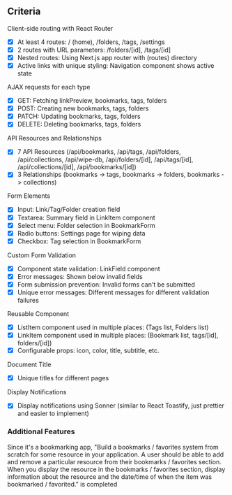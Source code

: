 ## Criteria

Client-side routing with React Router
* [x] At least 4 routes: / (home), /folders, /tags, /settings
* [x] 2 routes with URL parameters: /folders/[id], /tags/[id]
* [x] Nested routes: Using Next.js app router with (routes) directory
* [x] Active links with unique styling: Navigation component shows active state

AJAX requests for each type
* [x] GET: Fetching linkPreview, bookmarks, tags, folders
* [x] POST: Creating new bookmarks, tags, folders
* [x] PATCH: Updating bookmarks, tags, folders
* [x] DELETE: Deleting bookmarks, tags, folders

API Resources and Relationships
* [x] 7 API Resources (/api/bookmarks, /api/tags, /api/folders, /api/collections, /api/wipe-db, /api/folders/[id], /api/tags/[id], /api/collections/[id], /api/bookmarks/[id])
* [x] 3 Relationships (bookmarks -> tags, bookmarks -> folders, bookmarks -> collections)

Form Elements
* [x] Input: Link/Tag/Folder creation field
* [x] Textarea: Summary field in LinkItem component
* [x] Select menu: Folder selection in BookmarkForm
* [x] Radio buttons: Settings page for wiping data
* [x] Checkbox: Tag selection in BookmarkForm

Custom Form Validation
* [x] Component state validation: LinkField component
* [x] Error messages: Shown below invalid fields
* [x] Form submission prevention: Invalid forms can't be submitted
* [x] Unique error messages: Different messages for different validation failures

Reusable Component
* [x] ListItem component used in multiple places: (Tags list, Folders list)
* [x] LinkItem component used in multiple places: (Bookmark list, tags/[id], folders/[id])
* [x] Configurable props: icon, color, title, subtitle, etc.

Document Title
* [x] Unique titles for different pages

Display Notifications
* [x] Display notifications using Sonner (similar to React Toastify, just prettier and easier to implement)

### Additional Features
Since it's a bookmarking app, "Build a bookmarks / favorites system from scratch for some resource in your application. A user should be able to add and remove a particular resource from their bookmarks / favorites section. When you display the resource in the bookmarks / favorites section, display information about the resource and the date/time of when the item was bookmarked / favorited." is completed